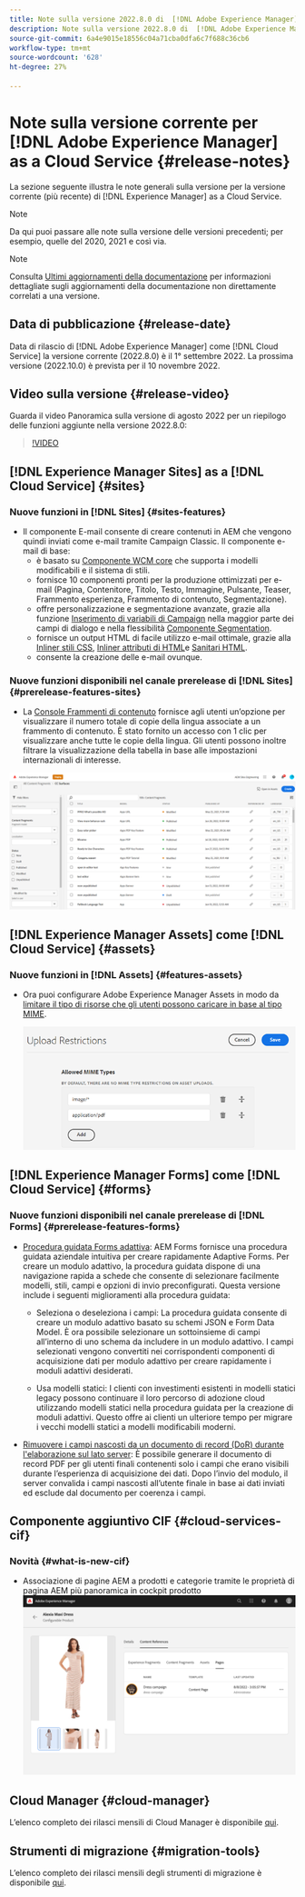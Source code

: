 ```yaml
---
title: Note sulla versione 2022.8.0 di  [!DNL Adobe Experience Manager]  as a Cloud Service.
description: Note sulla versione 2022.8.0 di  [!DNL Adobe Experience Manager]  as a Cloud Service.
source-git-commit: 6a4e9015e18556c04a71cba0dfa6c7f688c36cb6
workflow-type: tm+mt
source-wordcount: '628'
ht-degree: 27%

---
```



# Note sulla versione corrente per [!DNL Adobe Experience Manager] as a Cloud Service {#release-notes}

La sezione seguente illustra le note generali sulla versione per la versione corrente (più recente) di [!DNL Experience Manager] as a Cloud Service.

>[!NOTE]
>
>Da qui puoi passare alle note sulla versione delle versioni precedenti; per esempio, quelle del 2020, 2021 e così via.

>[!NOTE]
>
>Consulta [Ultimi aggiornamenti della documentazione](https://experienceleague.adobe.com/docs/experience-manager-release-information/aem-release-updates/doc-updates/documentation-updates.html?lang=it) per informazioni dettagliate sugli aggiornamenti della documentazione non direttamente correlati a una versione.

## Data di pubblicazione {#release-date}

Data di rilascio di [!DNL Adobe Experience Manager] come [!DNL Cloud Service] la versione corrente (2022.8.0) è il 1° settembre 2022.
La prossima versione (2022.10.0) è prevista per il 10 novembre 2022.

## Video sulla versione {#release-video}

Guarda il video Panoramica sulla versione di agosto 2022 per un riepilogo delle funzioni aggiunte nella versione 2022.8.0:

>[!VIDEO](https://video.tv.adobe.com/v/346608/?quality=12)

## [!DNL Experience Manager Sites] as a [!DNL Cloud Service] {#sites}

### Nuove funzioni in [!DNL Sites] {#sites-features}

* Il componente E-mail consente di creare contenuti in AEM che vengono quindi inviati come e-mail tramite Campaign Classic. Il componente e-mail di base:
   * è basato su [Componente WCM core](https://github.com/adobe/aem-core-wcm-components) che supporta i modelli modificabili e il sistema di stili.
   * fornisce 10 componenti pronti per la produzione ottimizzati per e-mail (Pagina, Contenitore, Titolo, Testo, Immagine, Pulsante, Teaser, Frammento esperienza, Frammento di contenuto, Segmentazione).
   * offre personalizzazione e segmentazione avanzate, grazie alla funzione [Inserimento di variabili di Campaign](https://github.com/adobe/aem-core-email-components/wiki/RTE-Personalization) nella maggior parte dei campi di dialogo e nella flessibilità [Componente Segmentation](https://github.com/adobe/aem-core-email-components/wiki/Segmentation-component-(Technical-Documentation)).
   * fornisce un output HTML di facile utilizzo e-mail ottimale, grazie alla [Inliner stili CSS](https://github.com/adobe/aem-core-email-components/wiki/HTML-Inliner:-Technical-documentation), [Inliner attributi di HTML](https://github.com/adobe/aem-core-email-components/wiki/HTML-Inliner:-Technical-documentation)e [Sanitari HTML](https://github.com/adobe/aem-core-email-components/wiki/HTML-sanitizing:-Technical-documentation).
   * consente la creazione delle e-mail ovunque.

### Nuove funzioni disponibili nel canale prerelease di [!DNL Sites] {#prerelease-features-sites}

* La [Console Frammenti di contenuto](/help/sites-cloud/administering/content-fragments/content-fragments-console.md) fornisce agli utenti un’opzione per visualizzare il numero totale di copie della lingua associate a un frammento di contenuto. È stato fornito un accesso con 1 clic per visualizzare anche tutte le copie della lingua. Gli utenti possono inoltre filtrare la visualizzazione della tabella in base alle impostazioni internazionali di interesse.

![Lingue dei frammenti di contenuto](/help/release-notes/assets/cfconsole-languages.png)

## [!DNL Experience Manager Assets] come [!DNL Cloud Service] {#assets}

### Nuove funzioni in [!DNL Assets] {#features-assets}

* Ora puoi configurare Adobe Experience Manager Assets in modo da [limitare il tipo di risorse che gli utenti possono caricare in base al tipo MIME](/help/assets/configure-asset-upload-restrictions.md).

   ![Restrizioni al caricamento delle risorse](/help/assets/assets/asset-upload-restrictions.png)

## [!DNL Experience Manager Forms] come [!DNL Cloud Service] {#forms}

### Nuove funzioni disponibili nel canale prerelease di [!DNL Forms] {#prerelease-features-forms}

* [Procedura guidata Forms adattiva](/help/forms/creating-adaptive-form.md): AEM Forms fornisce una procedura guidata aziendale intuitiva per creare rapidamente Adaptive Forms. Per creare un modulo adattivo, la procedura guidata dispone di una navigazione rapida a schede che consente di selezionare facilmente modelli, stili, campi e opzioni di invio preconfigurati. Questa versione include i seguenti miglioramenti alla procedura guidata:

   * Seleziona o deseleziona i campi: La procedura guidata consente di creare un modulo adattivo basato su schemi JSON e Form Data Model. È ora possibile selezionare un sottoinsieme di campi all’interno di uno schema da includere in un modulo adattivo. I campi selezionati vengono convertiti nei corrispondenti componenti di acquisizione dati per modulo adattivo per creare rapidamente i moduli adattivi desiderati.

   * Usa modelli statici: I clienti con investimenti esistenti in modelli statici legacy possono continuare il loro percorso di adozione cloud utilizzando modelli statici nella procedura guidata per la creazione di moduli adattivi. Questo offre ai clienti un ulteriore tempo per migrare i vecchi modelli statici a modelli modificabili moderni.

* [Rimuovere i campi nascosti da un documento di record (DoR) durante l&#39;elaborazione sul lato server](/help/forms/generate-document-of-record-for-non-xfa-based-adaptive-forms.md): È possibile generare il documento di record PDF per gli utenti finali contenenti solo i campi che erano visibili durante l’esperienza di acquisizione dei dati. Dopo l’invio del modulo, il server convalida i campi nascosti all’utente finale in base ai dati inviati ed esclude dal documento per coerenza i campi.

## Componente aggiuntivo CIF {#cloud-services-cif}

### Novità {#what-is-new-cif}

* Associazione di pagine AEM a prodotti e categorie tramite le proprietà di pagina AEM più panoramica in cockpit prodotto
   ![associazione pagina cockpit prodotto](/help/assets/CIF/product_cockpit_page_association.png)

## Cloud Manager {#cloud-manager}

L’elenco completo dei rilasci mensili di Cloud Manager è disponibile [qui](/help/implementing/cloud-manager/release-notes-cloud-manager/release-notes-cm-current.md).

## Strumenti di migrazione {#migration-tools}

L’elenco completo dei rilasci mensili degli strumenti di migrazione è disponibile [qui](/help/journey-migration/release-notes/release-notes-migration-tools-current.md).
